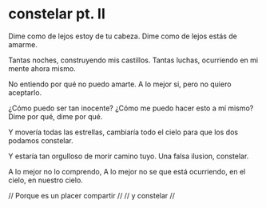 # constelar pt. II

Dime como de lejos
estoy de tu cabeza.
Dime como de lejos
estás de amarme.

Tantas noches,
construyendo mis castillos.
Tantas luchas,
ocurriendo en mi mente ahora mismo.

No entiendo
por qué no puedo amarte.
A lo mejor si,
pero no quiero aceptarlo.

¿Cómo puedo ser tan inocente?
¿Cómo me puedo hacer esto a mí mismo?
Dime por qué, dime por qué.

Y movería todas las estrellas,
cambiaría todo el cielo
para que los dos
podamos constelar.

Y estaría tan orgulloso
de morir camino tuyo.
Una falsa ilusion,
constelar.

A lo mejor no lo comprendo,
A lo mejor no se que está ocurriendo,
en el cielo, en nuestro cielo.

// Porque es un placer compartir //
// y constelar //